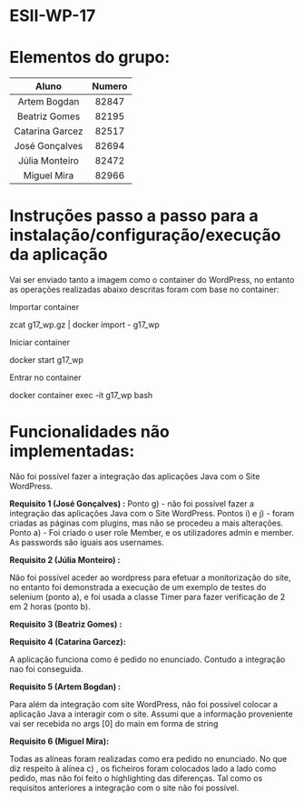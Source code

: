 # ESII-WP-17

# Elementos do grupo:

|      Aluno      | Numero  |
|:---------------:|:-------:|
| Artem Bogdan    | 82847   |
| Beatriz Gomes   | 82195   |
| Catarina Garcez | 82517   |
| José Gonçalves  | 82694   |
| Júlia Monteiro  | 82472   |
| Miguel Mira     | 82966   |

# Instruções passo a passo para a instalação/configuração/execução da aplicação

Vai ser enviado tanto a imagem como o container do WordPress, no entanto as operações realizadas abaixo descritas foram com base no container:

Importar container

zcat g17_wp.gz | docker import - g17_wp

Iniciar container

docker start g17_wp

Entrar no container

docker container exec -it g17_wp bash 


# Funcionalidades não implementadas:


Não foi possível fazer a integração das aplicações Java com o Site WordPress.


**Requisito 1 (José Gonçalves) :**
Ponto g) - não foi possível fazer a integração das aplicações Java com o Site WordPress.
Pontos i) e j) - foram criadas as páginas com plugins, mas não se procedeu a mais alterações.
Ponto a) - Foi criado o user role Member, e os utilizadores admin e member. As passwords são iguais aos usernames.

**Requisito 2 (Júlia Monteiro) :**

Não foi possível aceder ao wordpress para efetuar a monitorização do site, no entanto foi demonstrada a execução de um exemplo de testes do selenium (ponto a), e foi usada a classe Timer para fazer verificação de 2 em 2 horas (ponto b).

**Requisito 3 (Beatriz Gomes) :**



**Requisito 4 (Catarina Garcez):**

A aplicação funciona como é pedido no enunciado. Contudo a integração nao foi conseguida.

**Requisito 5 (Artem Bogdan) :**

Para além da integração com site WordPress, não foi possível colocar a aplicação Java a interagir com o site. Assumi que a informação proveniente vai ser recebida no args [0] do main em forma de string

**Requisito 6 (Miguel Mira):**

Todas as alíneas foram realizadas como era pedido no enunciado. No que diz respeito à alínea c) , os ficheiros foram colocados lado a lado como pedido, mas não foi feito o highlighting das diferenças.
Tal como os requisitos anteriores a integração com o site não foi possível.

